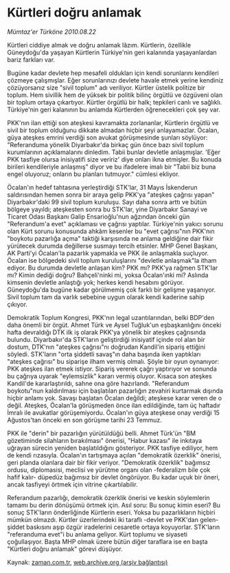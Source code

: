 # Kürtleri doğru anlamak

*Mümtaz'er Türköne 2010.08.22*

<td class="columnist-detail">
<p>Kürtleri ciddiye almak ve doğru anlamak lâzım. Kürtlerin, özellikle Güneydoğu'da yaşayan Kürtlerin Türkiye'nin geri kalanında yaşayanlardan bariz farkları var.</p>
<p>
<div id="haberMetinDiv">
<p>Bugüne kadar devlete hep mesafeli oldukları için kendi sorunlarını kendileri çözmeye çalışmışlar. Eğer sorunlarınızı devlete havale etmek yerine kendiniz çözüyorsanız size "sivil toplum" adı veriliyor. Kürtler üstelik politize bir toplum. Hem sivillik hem de yüksek bir politik bilinç örgütlü ve özgüveni olan bir toplum ortaya çıkartıyor. Kürtler örgütlü bir halk; tepkileri canlı ve sağlıklı. Türkiye'nin geri kalanının bu anlamda Kürtlerden öğrenecekleri çok şey var.
<p>PKK'nın ilan ettiği son ateşkesi kavramakta zorlananlar, Kürtlerin örgütlü ve sivil bir toplum olduğunu dikkate almadan hiçbir şeyi anlayamazlar. Öcalan, güya ateşkes emrini verdiği son avukat görüşmesinde şunları söylüyor: "Referanduma yönelik Diyarbakır'da birkaç gün önce bazı sivil toplum kurumlarının açıklamalarını dinledim. Tabii bunlar devletle anlaşmışlar. 'Eğer PKK tasfiye olursa inisiyatifi size veririz' diye onları ikna etmişler. Bu konuda birileri kendileriyle anlaşmış" diyor ve bu ifadelere imalı bir "Tabii biz buna engel oluyoruz; onların bu planları tutmuyor." cümlesi ekliyor.
<p>Öcalan'ın hedef tahtasına yerleştirdiği STK'lar, 31 Mayıs İskenderun saldırısından hemen sonra bir araya gelip PKK'ya "ateşkes çağrısı yapan" Diyarbakır'daki 99 sivil toplum kuruluşu. Sayı daha sonra arttı ve bütün bölgeye yayıldı; ateşkesten sonra bu STK'lar, yine Diyarbakır Sanayi ve Ticaret Odası Başkanı Galip Ensarioğlu'nun ağzından önceki gün "Referandum'a evet" açıklaması ve çağrısı yaptılar. Türkiye'nin yakıcı sorunu olan Kürt sorunu konusunda ahkâm kesenler bu "evet çağrısı"nın PKK'nın "boykotu pazarlığa açma" taktiği karşısında ne anlama geldiğine dair fikir yürütecek durumda değillerse susmayı tercih etsinler. MHP Genel Başkanı, AK Parti'yi Öcalan'la pazarlık yapmakla ve PKK ile anlaşmakla suçluyor. Öcalan ise bölgedeki sivil toplum kuruluşlarını "devletle anlaşmak"la itham ediyor. Bu durumda devletle anlaşan kim? PKK mı? PKK'ya rağmen STK'lar mı? Kimin dediği doğru? Bahçeli'ninki mi, yoksa Öcalan'ınki mi? Aslında kimsenin devletle anlaştığı yok; herkes kendi hesabını görüyor. Güneydoğu'da bugüne kadar görülmemiş çok farklı bir gelişme yaşanıyor. Sivil toplum tam da varlık sebebine uygun olarak kendi kaderine sahip çıkıyor.
<p>Demokratik Toplum Kongresi, PKK'nın legal uzantılarından, belki BDP'den daha önemli bir örgüt. Ahmet Türk ve Aysel Tuğluk'un eşbaşkanlığını önceki hafta devraldığı DTK ilk iş olarak PKK'ya yönelik bir ateşkes çağrısında bulundu. Diyarbakır'da STK'ların geliştirdiği inisiyatif içinde rol alan bir dostum, DTK'nın "ateşkes çağrısı"nı doğrudan Kandil'in sipariş ettiğini söyledi. STK'ların "orta şiddetli savaş"ın daha başında iken yaptıkları "ateşkes çağrısı" bu siparişe ilham vermiş olmalı. Şöyle bir oyun oynanıyor: PKK ateşkes ilan etmek istiyor. Sipariş vererek çağrı yaptırıyor ve sonunda bu çağrıya uyarak "eylemsizlik" kararı vermiş oluyor. Kısaca son ateşkes Kandil'de kararlaştırıldı, sahne ona göre hazırlandı. "Referandum boykotu"nun kaldırılması için başlatılan pazarlığın zevahiri kurtarmak dışında hiçbir anlamı yok. Savaşı başlatan Öcalan değildi; ateşkese karar veren de o değil. Ateşkes, Öcalan'la görüşmeden önce ilan edildiğinde, tam üç haftadır İmralı ile avukatlar görüşemiyordu. Öcalan'ın güya ateşkese onay verdiği 15 Ağustos'tan önceki en son görüşme tarihi 23 Temmuz.
<p>PKK ile "derin" bir pazarlığın yürütüldüğü belli. Ahmet Türk'ün "BM gözetiminde silahların bırakılması" önerisi, "Habur kazası" ile inkıtaya uğrayan sürecin yeniden başlatıldığını gösteriyor. PKK tasfiye ediliyor, hem de kendi rızasıyla. Öcalan'ın tartışmaya açılan "demokratik özerklik" önerisi, geri planda olanlara dair bir fikir veriyor. "Demokratik özerklik" bağımsız ordusu, diplomasisi, meclisi ve yürütme organı olan -federalizm bile çok hafif kalır- düpedüz bağımsız bir devlet öngörüyor. Bu kadar uçuk bir öneri, ancak tasfiyeyi örtmek için vitrine çıkartılabilir.
<p>Referandum pazarlığı, demokratik özerklik önerisi ve keskin söylemlerin tamamı bu derin dönüşümü örtmek için. Asıl soru: Bu sonuç kimin eseri? Bu sonuç STK'ların önderliğinde Kürtlerin eseri. Yoksa bu pazarlıkların hiçbiri mümkün olmazdı. Kürtler üzerlerindeki iki taraflı -devlet ve PKK'dan gelen- şiddet baskısını aşıp özgür iradelerini cesaretle ortaya koyuyorlar. STK'ların "referanduma evet"i bu anlama geliyor. Kürt toplumu ve siyaseti çoğullaşıyor. Başta MHP olmak üzere bütün diğer taraflara ise en başta "Kürtleri doğru anlamak" görevi düşüyor.</p></p></p></p></p></p></div>
</p>
<a href="http://web.archive.org/web/20110105043354/mailto:m.turkone@zaman.com.tr">
</a></td>

Kaynak: [zaman.com.tr](http://zaman.com.tr/yazar.do?yazino=1018581), [web.archive.org (arşiv bağlantısı)](http://web.archive.org/web/20110105043354/http://www.zaman.com.tr/yazar.do?yazino=1018581)
